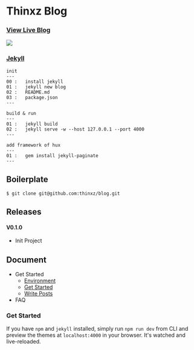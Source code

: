 Thinxz Blog
========

### [View Live Blog](http://blog.thinxz.cn) 

![](http://huangxuan.me/img/blog-desktop.jpg)


### [Jekyll](http://jekyllcn.com/docs/quickstart/)  

```
init
---
00 :   install jekyll
01 :   jekyll new blog
02 :   README.md
03 :   package.json
---

build & run
---
01 :   jekyll build
02 :   jekyll serve -w --host 127.0.0.1 --port 4000
---

add framework of hux
---
01 :   gem install jekyll-paginate
---
```

Boilerplate
------------------

```
$ git clone git@github.com:thinxz/blog.git
```

Releases
--------

#### V0.1.0

- Init Project

Document
--------

* Get Started
	* [Environment](#environment)
	* [Get Started](#get-started)
	* [Write Posts](#write-posts)
* FAQ

### Get Started

If you have `npm` and `jekyll` installed, simply run `npm run dev` from CLI and preview the themes at `localhost:4000` in your browser. It's watched and live-reloaded.